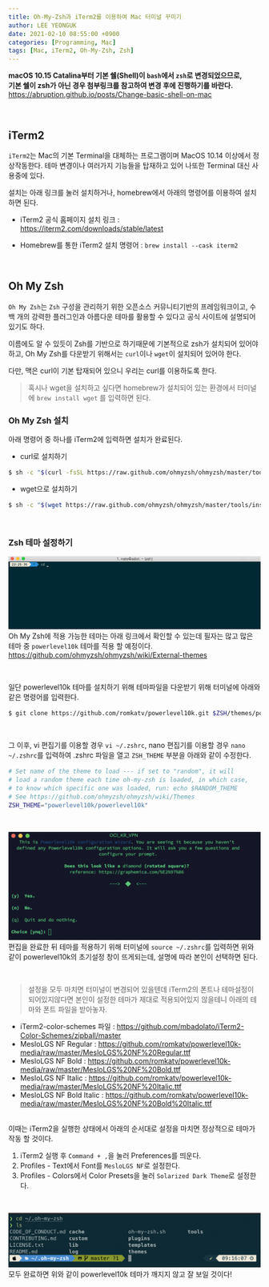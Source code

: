 ```yaml
---
title: Oh-My-Zsh과 iTerm2를 이용하여 Mac 터미널 꾸미기
author: LEE YEONGUK
date: 2021-02-10 08:55:00 +0900
categories: [Programming, Mac]
tags: [Mac, iTerm2, Oh-My-Zsh, Zsh]
---
```

**macOS 10.15 Catalina부터 기본 쉘(Shell)이 `bash`에서 `zsh`로 변경되었으므로,**   
**기본 쉘이 zsh가 아닌 경우 첨부링크를 참고하여 변경 후에 진행하기를 바란다.**   
<https://abruption.github.io/posts/Change-basic-shell-on-mac>

<br />

## iTerm2

`iTerm2`는 Mac의 기본 Terminal을 대체하는 프로그램이며 MacOS 10.14 이상에서 정상작동한다. 테마 변경이나 여러가지 기능들을 탑재하고 있어 나또한 Terminal 대신 사용중에 있다.  

설치는 아래 링크를 눌러 설치하거나, homebrew에서 아래의 명령어를 이용하여 설치하면 된다.

- iTerm2 공식 홈페이지 설치 링크 : <https://iterm2.com/downloads/stable/latest>

- Homebrew를 통한 iTerm2 설치 명령어 : `brew install --cask iterm2`

<br />

## Oh My Zsh
`Oh My Zsh`는 `Zsh` 구성을 관리하기 위한 오픈소스 커뮤니티기반의 프레임워크이고, 수백 개의 강력한 플러그인과 아름다운 테마를 활용할 수 있다고 공식 사이트에 설명되어있기도 하다.

이름에도 알 수 있듯이 Zsh를 기반으로 하기때문에 기본적으로 zsh가 설치되어 있어야 하고, Oh My Zsh를 다운받기 위해서는 `curl`이나 `wget`이 설치되어 있어야 한다.

다만, 맥은 curl이 기본 탑재되어 있으니 우리는 curl를 이용하도록 한다.   
>혹시나 wget을 설치하고 싶다면 homebrew가 설치되어 있는 환경에서 터미널에 `brew install wget` 를 입력하면 된다.


### Oh My Zsh 설치

아래 명령어 중 하나를 iTerm2에 입력하면 설치가 완료된다.

- curl로 설치하기
~~~bash
$ sh -c "$(curl -fsSL https://raw.github.com/ohmyzsh/ohmyzsh/master/tools/install.sh)"
~~~

- wget으로 설치하기
~~~bash
$ sh -c "$(wget https://raw.github.com/ohmyzsh/ohmyzsh/master/tools/install.sh -O -)"
~~~

<br />

### Zsh 테마 설정하기

![powerlevel10k](/assets/img/sample/powerlevel10k.gif)
Oh My Zsh에 적용 가능한 테마는 아래 링크에서 확인할 수 있는데 필자는 많고 많은 테마 중 `powerlevel10k` 테마를 적용 할 예정이다.   
<https://github.com/ohmyzsh/ohmyzsh/wiki/External-themes>   

<br />

일단 powerlevel10k 테마를 설치하기 위해 테마파일을 다운받기 위해 터미널에 아래와 같은 명령어를 입력한다.
~~~bash
$ git clone https://github.com/romkatv/powerlevel10k.git $ZSH/themes/powerlevel10k
~~~

<br />

그 이후, vi 편집기를 이용할 경우 `vi ~/.zshrc`, nano 편집기를 이용할 경우 `nano ~/.zshrc`를 입력하여 .zshrc 파일을 열고 `ZSH_THEME` 부분을 아래와 같이 수정한다.
~~~bash
# Set name of the theme to load --- if set to "random", it will
# load a random theme each time oh-my-zsh is loaded, in which case,
# to know which specific one was loaded, run: echo $RANDOM_THEME
# See https://github.com/ohmyzsh/ohmyzsh/wiki/Themes
ZSH_THEME="powerlevel10k/powerlevel10k"
~~~
<br />

![configure](/assets/img/sample/p10k_configure.png)
편집을 완료한 뒤 테마를 적용하기 위해 터미널에 `source ~/.zshrc`를 입력하면 위와 같이 powerlevel10k의 초기설정 창이 뜨게되는데, 설명에 따라 본인이 선택하면 된다.

<br />

> 설정을 모두 마치면 터미널이 변경되어 있을텐데 iTerm2의 폰트나 테마설정이 되어있지않다면 본인이 설정한 테마가 제대로 적용되어있지 않을테니 아래의 테마와 폰트 파일을 받아놓자.
>
- iTerm2-color-schemes 파일 : <https://github.com/mbadolato/iTerm2-Color-Schemes/zipball/master>
- MesloLGS NF Regular : <https://github.com/romkatv/powerlevel10k-media/raw/master/MesloLGS%20NF%20Regular.ttf>
- MesloLGS NF Bold : <https://github.com/romkatv/powerlevel10k-media/raw/master/MesloLGS%20NF%20Bold.ttf>
- MesloLGS NF Italic : <https://github.com/romkatv/powerlevel10k-media/raw/master/MesloLGS%20NF%20Italic.ttf>
- MesloLGS NF Bold Italic : <https://github.com/romkatv/powerlevel10k-media/raw/master/MesloLGS%20NF%20Bold%20Italic.ttf>
>

<br />
이때는 iTerm2을 실행한 상태에서 아래의 순서대로 설정을 마치면 정상적으로 테마가 작동 할 것이다.

1. iTerm2 실행 후 `Command + ,`을 눌러 Preferences를 띄운다.
2. Profiles - Text에서 Font를 `MesloLGS NF`로 설정한다.
3. Profiles - Colors에서 Color Presets을 눌러 `Solarized Dark Theme`로 설정한다.

<br />

![apply_theme](/assets/img/sample/apply_theme.png)
모두 완료하면 위와 같이 powerlevel10k 테마가 깨지지 않고 잘 보일 것이다!